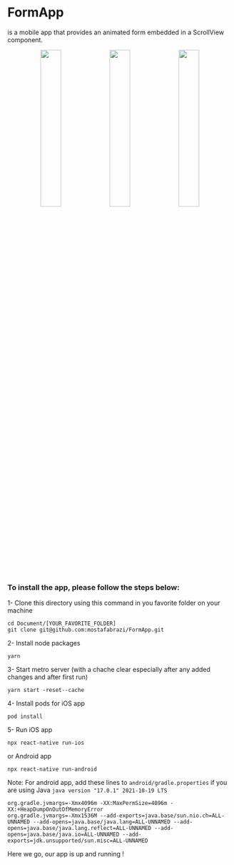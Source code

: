 # FormApp 
is a mobile app that provides an animated form embedded in a ScrollView component.


<p align="center">
<img src="https://user-images.githubusercontent.com/16275632/185802913-ab797d1e-8de8-47ce-96d0-34136d48e8ef.png" width=30% height=30%>
<img src="https://user-images.githubusercontent.com/16275632/185802995-02186042-2399-49dd-af2b-c5b8a5c2b8d2.png" width=30% height=30%>
<img src="https://user-images.githubusercontent.com/16275632/185802971-2f0b9302-5aa0-4d24-a634-6b75278c4076.png" width=30% height=30%>
</p>

### To install the app, please follow the steps below:
1- Clone this directory using this command in you favorite folder on your machine
```
cd Document/[YOUR_FAVORITE_FOLDER]
git clone git@github.com:mostafabrazi/FormApp.git
```

2- Install node packages
```
yarn
```

3- Start metro server (with a chache clear especially after any added changes and after first run)
```
yarn start -reset--cache
```

4- Install pods for iOS app
```
pod install
```

5- Run iOS app
```
npx react-native run-ios
```
or Android app
```
npx react-native run-android
```

Note: For android app, add these lines to `android/gradle.properties` if you are using Java `java version "17.0.1" 2021-10-19 LTS`
```
org.gradle.jvmargs=-Xmx4096m -XX:MaxPermSize=4096m -XX:+HeapDumpOnOutOfMemoryError
org.gradle.jvmargs=-Xmx1536M --add-exports=java.base/sun.nio.ch=ALL-UNNAMED --add-opens=java.base/java.lang=ALL-UNNAMED --add-opens=java.base/java.lang.reflect=ALL-UNNAMED --add-opens=java.base/java.io=ALL-UNNAMED --add-exports=jdk.unsupported/sun.misc=ALL-UNNAMED
```

Here we go, our app is up and running !
